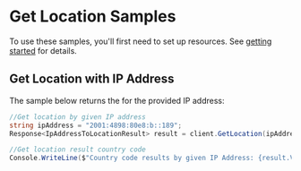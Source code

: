 # Get Location Samples

To use these samples, you'll first need to set up resources. See [getting started](https://github.com/Azure/azure-sdk-for-net/tree/main/sdk/maps/Azure.Maps.Geolocation#getting-started) for details.

## Get Location with IP Address

The sample below returns the for the provided IP address:

```C# Snippet:GetLocation
//Get location by given IP address
string ipAddress = "2001:4898:80e8:b::189";
Response<IpAddressToLocationResult> result = client.GetLocation(ipAddress);

//Get location result country code
Console.WriteLine($"Country code results by given IP Address: {result.Value.IsoCode}");
```
